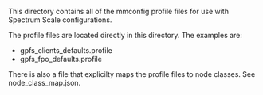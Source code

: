 This directory contains all of the mmconfig profile files for use with Spectrum Scale configurations.

The profile files are located directly in this directory.  The examples are:
 - gpfs_clients_defaults.profile
 - gpfs_fpo_defaults.profile

There is also a file that explicilty maps the profile files to node classes.  See node_class_map.json.

